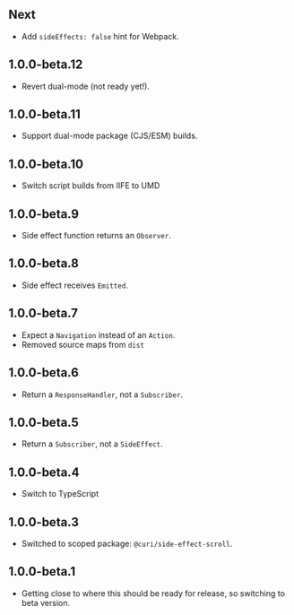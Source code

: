## Next

* Add `sideEffects: false` hint for Webpack.

## 1.0.0-beta.12

* Revert dual-mode (not ready yet!).

## 1.0.0-beta.11

- Support dual-mode package (CJS/ESM) builds.

## 1.0.0-beta.10

- Switch script builds from IIFE to UMD

## 1.0.0-beta.9

- Side effect function returns an `Observer`.

## 1.0.0-beta.8

- Side effect receives `Emitted`.

## 1.0.0-beta.7

- Expect a `Navigation` instead of an `Action`.
- Removed source maps from `dist`

## 1.0.0-beta.6

- Return a `ResponseHandler`, not a `Subscriber`.

## 1.0.0-beta.5

- Return a `Subscriber`, not a `SideEffect`.

## 1.0.0-beta.4

- Switch to TypeScript

## 1.0.0-beta.3

- Switched to scoped package: `@curi/side-effect-scroll`.

## 1.0.0-beta.1

- Getting close to where this should be ready for release, so switching to beta version.
